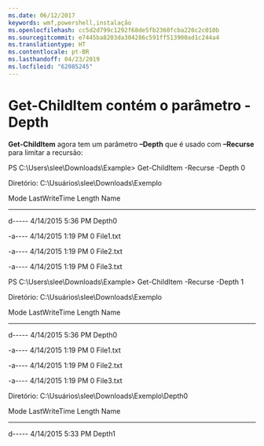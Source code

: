 ```yaml
---
ms.date: 06/12/2017
keywords: wmf,powershell,instalação
ms.openlocfilehash: cc5d2d799c1292f68de5fb2360fcba220c2c010b
ms.sourcegitcommit: e7445ba8203da304286c591ff513900ad1c244a4
ms.translationtype: HT
ms.contentlocale: pt-BR
ms.lasthandoff: 04/23/2019
ms.locfileid: "62085245"
---
```

# <a name="get-childitem-has--depth-parameter"></a>Get-ChildItem contém o parâmetro -Depth
**Get-ChildItem** agora tem um parâmetro **–Depth** que é usado com **–Recurse** para limitar a recursão:

PS C:\\Users\\slee\\Downloads\\Example&gt; Get-ChildItem -Recurse -Depth 0

Diretório: C:\\Usuários\\slee\\Downloads\\Exemplo

Mode LastWriteTime Length Name

---- ------------- ------ ----

d----- 4/14/2015 5:36 PM Depth0

-a---- 4/14/2015 1:19 PM 0 File1.txt

-a---- 4/14/2015 1:19 PM 0 File2.txt

-a---- 4/14/2015 1:19 PM 0 File3.txt

PS C:\\Users\\slee\\Downloads\\Example&gt; Get-ChildItem -Recurse -Depth 1

Diretório: C:\\Usuários\\slee\\Downloads\\Exemplo

Mode LastWriteTime Length Name

---- ------------- ------ ----

d----- 4/14/2015 5:36 PM Depth0

-a---- 4/14/2015 1:19 PM 0 File1.txt

-a---- 4/14/2015 1:19 PM 0 File2.txt

-a---- 4/14/2015 1:19 PM 0 File3.txt

Diretório: C:\\Usuários\\slee\\Downloads\\Exemplo\\Depth0

Mode LastWriteTime Length Name

---- ------------- ------ ----

d----- 4/14/2015 5:33 PM Depth1
